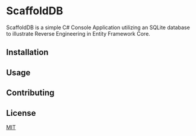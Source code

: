 # ScaffoldDB

ScaffoldDB is a simple C# Console Application utilizing an SQLite database to illustrate Reverse Engineering in Entity Framework Core.

## Installation



## Usage


## Contributing


## License
[MIT](https://choosealicense.com/licenses/mit/)